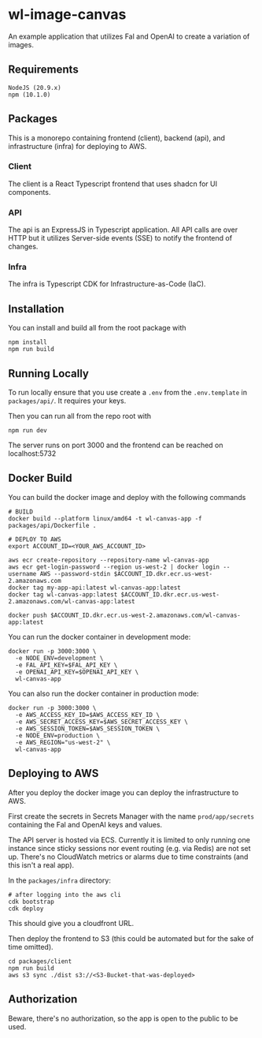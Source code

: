# wl-image-canvas

An example application that utilizes Fal and OpenAI to create a variation of images.

## Requirements

```
NodeJS (20.9.x)
npm (10.1.0)
```

## Packages

This is a monorepo containing frontend (client), backend (api), and infrastructure (infra) for deploying to AWS.

### Client

The client is a React Typescript frontend that uses shadcn for UI components.

### API

The api is an ExpressJS in Typescript application. All API calls are over HTTP but it utilizes Server-side events (SSE) to notify the frontend of changes.

### Infra

The infra is Typescript CDK for Infrastructure-as-Code (IaC).

## Installation

You can install and build all from the root package with

```
npm install
npm run build
```

## Running Locally

To run locally ensure that you use create a `.env` from the `.env.template` in `packages/api/`. It requires your keys.

Then you can run all from the repo root with

```
npm run dev
```

The server runs on port 3000 and the frontend can be reached on localhost:5732

## Docker Build

You can build the docker image and deploy with the following commands

```
# BUILD
docker build --platform linux/amd64 -t wl-canvas-app -f packages/api/Dockerfile .

# DEPLOY TO AWS
export ACCOUNT_ID=<YOUR_AWS_ACCOUNT_ID>

aws ecr create-repository --repository-name wl-canvas-app
aws ecr get-login-password --region us-west-2 | docker login --username AWS --password-stdin $ACCOUNT_ID.dkr.ecr.us-west-2.amazonaws.com
docker tag my-app-api:latest wl-canvas-app:latest
docker tag wl-canvas-app:latest $ACCOUNT_ID.dkr.ecr.us-west-2.amazonaws.com/wl-canvas-app:latest

docker push $ACCOUNT_ID.dkr.ecr.us-west-2.amazonaws.com/wl-canvas-app:latest
```

You can run the docker container in development mode:

```
docker run -p 3000:3000 \
  -e NODE_ENV=development \
  -e FAL_API_KEY=$FAL_API_KEY \
  -e OPENAI_API_KEY=$OPENAI_API_KEY \
  wl-canvas-app
```

You can also run the docker container in production mode:

```
docker run -p 3000:3000 \
  -e AWS_ACCESS_KEY_ID=$AWS_ACCESS_KEY_ID \
  -e AWS_SECRET_ACCESS_KEY=$AWS_SECRET_ACCESS_KEY \
  -e AWS_SESSION_TOKEN=$AWS_SESSION_TOKEN \
  -e NODE_ENV=production \
  -e AWS_REGION="us-west-2" \
  wl-canvas-app
```

## Deploying to AWS

After you deploy the docker image you can deploy the infrastructure to AWS.

First create the secrets in Secrets Manager with the name `prod/app/secrets` containing the Fal and OpenAI keys and values.

The API server is hosted via ECS. Currently it is limited to only running one instance since sticky sessions nor event routing (e.g. via Redis) are not set up.
There's no CloudWatch metrics or alarms due to time constraints (and this isn't a real app).

In the `packages/infra` directory:

```
# after logging into the aws cli
cdk bootstrap
cdk deploy
```

This should give you a cloudfront URL.

Then deploy the frontend to S3 (this could be automated but for the sake of time omitted).

```
cd packages/client
npm run build
aws s3 sync ./dist s3://<S3-Bucket-that-was-deployed>
```

## Authorization

Beware, there's no authorization, so the app is open to the public to be used.

